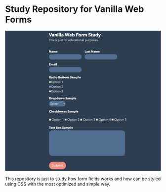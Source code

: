 # Study Repository for Vanilla Web Forms

<img src="./Sample.jpg" alt="Sample web forms working">

This repository is just to study how form fields works and how can be styled using CSS with the most optimized and simple way.
